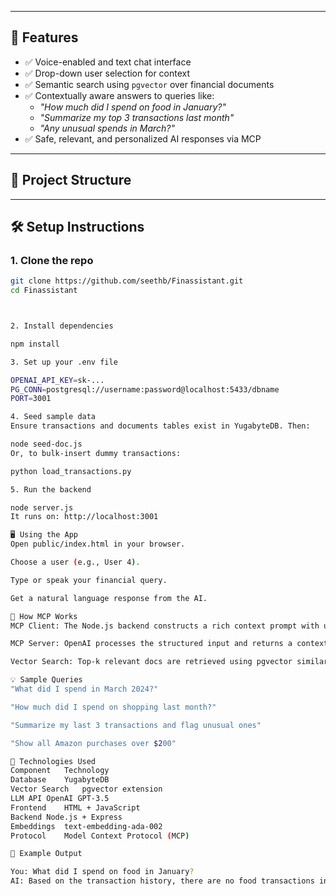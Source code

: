 
---

## 🚀 Features

- ✅ Voice-enabled and text chat interface
- ✅ Drop-down user selection for context
- ✅ Semantic search using `pgvector` over financial documents
- ✅ Contextually aware answers to queries like:
  - *"How much did I spend on food in January?"*
  - *"Summarize my top 3 transactions last month"*
  - *"Any unusual spends in March?"*
- ✅ Safe, relevant, and personalized AI responses via MCP

---

## 📁 Project Structure


---

## 🛠️ Setup Instructions

### 1. Clone the repo

```bash
git clone https://github.com/seethb/Finassistant.git
cd Finassistant



2. Install dependencies

npm install

3. Set up your .env file

OPENAI_API_KEY=sk-...
PG_CONN=postgresql://username:password@localhost:5433/dbname
PORT=3001

4. Seed sample data
Ensure transactions and documents tables exist in YugabyteDB. Then:

node seed-doc.js
Or, to bulk-insert dummy transactions:

python load_transactions.py

5. Run the backend

node server.js
It runs on: http://localhost:3001

🖥️ Using the App
Open public/index.html in your browser.

Choose a user (e.g., User 4).

Type or speak your financial query.

Get a natural language response from the AI.

🤖 How MCP Works
MCP Client: The Node.js backend constructs a rich context prompt with user info, preferences, and recent transactions.

MCP Server: OpenAI processes the structured input and returns a contextually aware response.

Vector Search: Top-k relevant docs are retrieved using pgvector similarity search on documents.

💡 Sample Queries
"What did I spend in March 2024?"

"How much did I spend on shopping last month?"

"Summarize my last 3 transactions and flag unusual ones"

"Show all Amazon purchases over $200"

🧠 Technologies Used
Component	Technology
Database	YugabyteDB
Vector Search	pgvector extension
LLM API	OpenAI GPT-3.5
Frontend	HTML + JavaScript
Backend	Node.js + Express
Embeddings	text-embedding-ada-002
Protocol	Model Context Protocol (MCP)

🧪 Example Output

You: What did I spend on food in January?
AI: Based on the transaction history, there are no food transactions in January. The closest is a food-related transaction at Apple on March 9 for $221.67.



